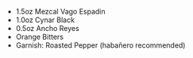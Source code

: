  * 1.5oz Mezcal Vago Espadin
 * 1.0oz Cynar Black
 * 0.5oz Ancho Reyes
 * Orange Bitters
 * Garnish: Roasted Pepper (habañero recommended)
